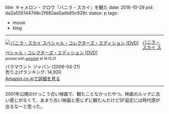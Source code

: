 title: キャメロン・クロウ『バニラ・スカイ』を観た
date: 2016-10-29
pid: da2a555144748c2f682aa5adb85c929c
status: p
tags:
- movie
- blog
---

<div class="amazlet-box" style="margin-bottom:0px;"><div class="amazlet-image" style="float:left;margin:0px 12px 1px 0px;"><a href="http://www.amazon.co.jp/exec/obidos/ASIN/B000EPFQ6E/dotimpact-22/ref=nosim/" name="amazletlink" target="_blank"><img src="http://ecx.images-amazon.com/images/I/510I9knhUNL._SL160_.jpg" alt="バニラ・スカイ スペシャル・コレクターズ・エディション [DVD]" style="border: none;" /></a></div><div class="amazlet-info" style="line-height:120%; margin-bottom: 10px"><div class="amazlet-name" style="margin-bottom:10px;line-height:120%"><a href="http://www.amazon.co.jp/exec/obidos/ASIN/B000EPFQ6E/dotimpact-22/ref=nosim/" name="amazletlink" target="_blank">バニラ・スカイ スペシャル・コレクターズ・エディション [DVD]</a><div class="amazlet-powered-date" style="font-size:80%;margin-top:5px;line-height:120%">posted with <a href="http://www.amazlet.com/" title="amazlet" target="_blank">amazlet</a> at 16.10.31</div></div><div class="amazlet-detail">パラマウント ジャパン (2006-04-21)<br />売り上げランキング: 14,920<br /></div><div class="amazlet-sub-info" style="float: left;"><div class="amazlet-link" style="margin-top: 5px"><a href="http://www.amazon.co.jp/exec/obidos/ASIN/B000EPFQ6E/dotimpact-22/ref=nosim/" name="amazletlink" target="_blank">Amazon.co.jpで詳細を見る</a></div></div></div><div class="amazlet-footer" style="clear: left"></div></div>

---- 

2001年公開のけっこう古い映画で、観たことなかったやつ。映画のルックに古い感じがなくて、あまり古い映画と感じずに観たんだけどSF設定には時代感が出るなーと思った。